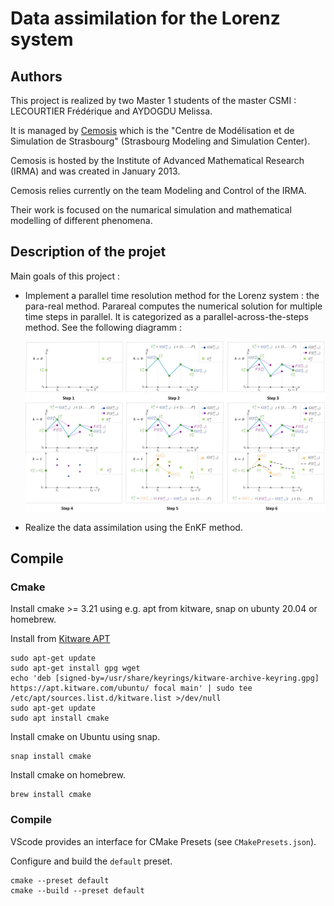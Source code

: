 # Data assimilation for the Lorenz system

## Authors

This project is realized by two Master 1 students of the master CSMI : LECOURTIER Frédérique and AYDOGDU Melissa.

It is managed by [Cemosis](http://www.cemosis.fr/) which is the "Centre de Modélisation et de Simulation de Strasbourg" (Strasbourg Modeling and Simulation Center). 

Cemosis is hosted by the Institute of Advanced Mathematical Research (IRMA) and was created in January 2013. 

Cemosis relies currently on the team Modeling and Control of the IRMA. 

Their work is focused on the numarical simulation and mathematical modelling of different phenomena.

## Description of the projet

Main goals of this project :
- Implement a parallel time resolution method for the Lorenz system : the para-real method. Parareal computes the numerical solution for multiple time steps in parallel. It is categorized as a parallel-across-the-steps method. See the following diagramm :

    <img src="./parareal_method.jpg" width="600">

- Realize the data assimilation using the EnKF method.

## Compile

### Cmake

Install cmake >= 3.21 using e.g. apt from kitware, snap on ubunty 20.04 or homebrew.

Install from [Kitware APT](https://apt.kitware.com/)

    sudo apt-get update
    sudo apt-get install gpg wget
    echo 'deb [signed-by=/usr/share/keyrings/kitware-archive-keyring.gpg] https://apt.kitware.com/ubuntu/ focal main' | sudo tee /etc/apt/sources.list.d/kitware.list >/dev/null
    sudo apt-get update
    sudo apt install cmake

Install cmake on Ubuntu using snap.

    snap install cmake

Install cmake on homebrew.

    brew install cmake

### Compile

VScode provides an interface for CMake Presets (see `CMakePresets.json`).

Configure and build the `default` preset.

    cmake --preset default
    cmake --build --preset default



